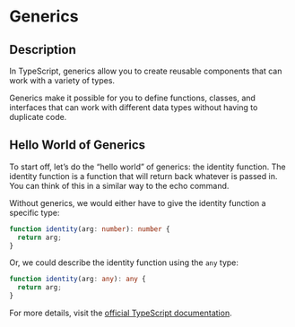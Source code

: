 # Generics 

## Description

In TypeScript, generics allow you to create reusable components that can work with a variety of types.

Generics make it possible for you to define functions, classes, and interfaces that can work with different data types without having to duplicate code.

## Hello World of Generics

To start off, let’s do the “hello world” of generics: the identity function. The identity function is a function that will return back whatever is passed in. You can think of this in a similar way to the echo command.

Without generics, we would either have to give the identity function a specific type:

```ts
function identity(arg: number): number {
  return arg;
}
```
Or, we could describe the identity function using the `any` type:

```ts
function identity(arg: any): any {
  return arg;
}
```

For more details, visit the [official TypeScript documentation](https://www.typescriptlang.org/docs/handbook/2/generics.html).